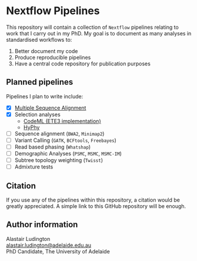 # Nextflow Pipelines

This repository will contain a collection of `Nextflow` pipelines relating to
work that I carry out in my PhD. My goal is to document as many analyses in
standardised workflows to:

1. Better document my code
2. Produce reproducible pipelines
3. Have a central code repository for publication purposes

## Planned pipelines

Pipelines I plan to write include:

- [x] [Multiple Sequence Alignment](https://github.com/a-lud/nf-pipelines/wiki/Multiple-Sequence-Alignment)
- [x] Selection analyses
  - [CodeML (ETE3 implementation)](https://github.com/a-lud/nf-pipelines/wiki/CodeML---ETE3-implementation)
  - [HyPhy](https://github.com/a-lud/nf-pipelines/wiki/HyPhy)
- [ ] Sequence alignment (`BWA2`, `Minimap2`)
- [ ] Variant Calling (`GATK`, `BCFtools`, `Freebayes`)
- [ ] Read based phasing (`Whatshap`)
- [ ] Demographic Analyses (`PSMC`, `MSMC`, `MSMC-IM`)
- [ ] Subtree topology weighting (`Twisst`)
- [ ] Admixture tests

## Citation

If you use any of the pipelines within this repository, a citation would be greatly
appreciated. A simple link to this GitHub repository will be enough.

## Author information

Alastair Ludington  
alastair.ludington@adelaide.edu.au  
PhD Candidate, The University of Adelaide
